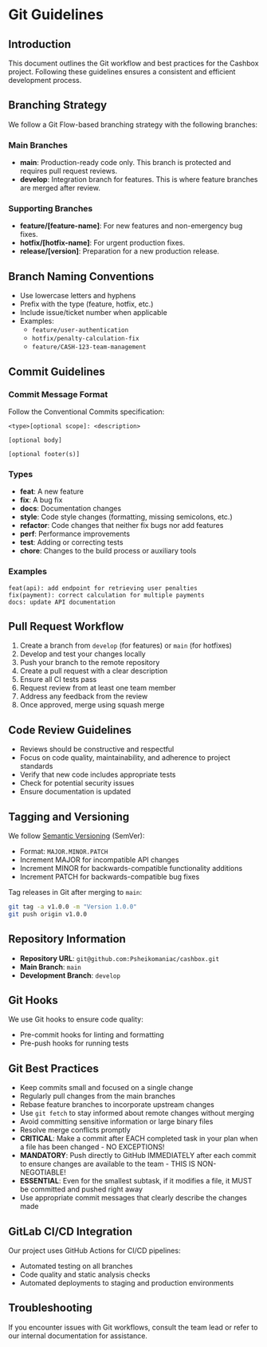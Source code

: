 # Git Guidelines

## Introduction
This document outlines the Git workflow and best practices for the Cashbox project. Following these guidelines ensures a consistent and efficient development process.

## Branching Strategy

We follow a Git Flow-based branching strategy with the following branches:

### Main Branches
- **main**: Production-ready code only. This branch is protected and requires pull request reviews.
- **develop**: Integration branch for features. This is where feature branches are merged after review.

### Supporting Branches
- **feature/[feature-name]**: For new features and non-emergency bug fixes.
- **hotfix/[hotfix-name]**: For urgent production fixes.
- **release/[version]**: Preparation for a new production release.

## Branch Naming Conventions
- Use lowercase letters and hyphens
- Prefix with the type (feature, hotfix, etc.)
- Include issue/ticket number when applicable
- Examples:
  - `feature/user-authentication`
  - `hotfix/penalty-calculation-fix`
  - `feature/CASH-123-team-management`

## Commit Guidelines

### Commit Message Format
Follow the Conventional Commits specification:
```
<type>[optional scope]: <description>

[optional body]

[optional footer(s)]
```

### Types
- **feat**: A new feature
- **fix**: A bug fix
- **docs**: Documentation changes
- **style**: Code style changes (formatting, missing semicolons, etc.)
- **refactor**: Code changes that neither fix bugs nor add features
- **perf**: Performance improvements
- **test**: Adding or correcting tests
- **chore**: Changes to the build process or auxiliary tools

### Examples
```
feat(api): add endpoint for retrieving user penalties
fix(payment): correct calculation for multiple payments
docs: update API documentation
```

## Pull Request Workflow

1. Create a branch from `develop` (for features) or `main` (for hotfixes)
2. Develop and test your changes locally
3. Push your branch to the remote repository
4. Create a pull request with a clear description
5. Ensure all CI tests pass
6. Request review from at least one team member
7. Address any feedback from the review
8. Once approved, merge using squash merge

## Code Review Guidelines

- Reviews should be constructive and respectful
- Focus on code quality, maintainability, and adherence to project standards
- Verify that new code includes appropriate tests
- Check for potential security issues
- Ensure documentation is updated

## Tagging and Versioning

We follow [Semantic Versioning](https://semver.org/) (SemVer):
- Format: `MAJOR.MINOR.PATCH`
- Increment MAJOR for incompatible API changes
- Increment MINOR for backwards-compatible functionality additions
- Increment PATCH for backwards-compatible bug fixes

Tag releases in Git after merging to `main`:
```bash
git tag -a v1.0.0 -m "Version 1.0.0"
git push origin v1.0.0
```

## Repository Information

- **Repository URL**: `git@github.com:Psheikomaniac/cashbox.git`
- **Main Branch**: `main`
- **Development Branch**: `develop`

## Git Hooks

We use Git hooks to ensure code quality:
- Pre-commit hooks for linting and formatting
- Pre-push hooks for running tests

## Git Best Practices

- Keep commits small and focused on a single change
- Regularly pull changes from the main branches
- Rebase feature branches to incorporate upstream changes
- Use `git fetch` to stay informed about remote changes without merging
- Avoid committing sensitive information or large binary files
- Resolve merge conflicts promptly
- **CRITICAL**: Make a commit after EACH completed task in your plan when a file has been changed - NO EXCEPTIONS!
- **MANDATORY**: Push directly to GitHub IMMEDIATELY after each commit to ensure changes are available to the team - THIS IS NON-NEGOTIABLE!
- **ESSENTIAL**: Even for the smallest subtask, if it modifies a file, it MUST be committed and pushed right away
- Use appropriate commit messages that clearly describe the changes made

## GitLab CI/CD Integration

Our project uses GitHub Actions for CI/CD pipelines:
- Automated testing on all branches
- Code quality and static analysis checks
- Automated deployments to staging and production environments

## Troubleshooting

If you encounter issues with Git workflows, consult the team lead or refer to our internal documentation for assistance.
